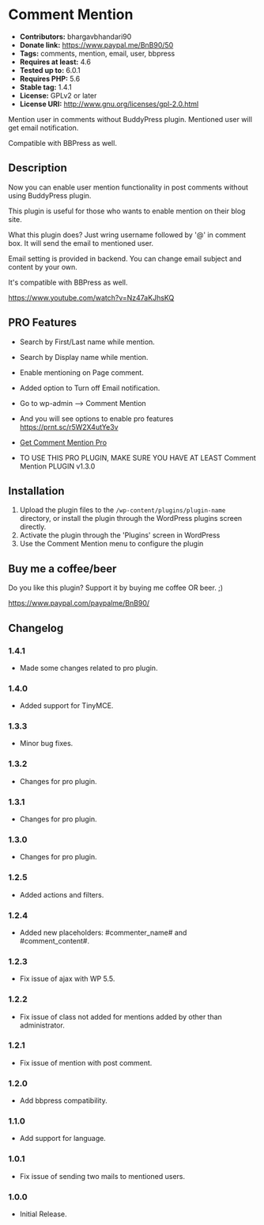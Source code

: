 # Comment Mention #
- **Contributors:** bhargavbhandari90 
- **Donate link:** https://www.paypal.me/BnB90/50 
- **Tags:** comments, mention, email, user, bbpress 
- **Requires at least:** 4.6 
- **Tested up to:** 6.0.1 
- **Requires PHP:** 5.6 
- **Stable tag:** 1.4.1 
- **License:** GPLv2 or later 
- **License URI:** http://www.gnu.org/licenses/gpl-2.0.html 

Mention user in comments without BuddyPress plugin. Mentioned user will get email notification.

Compatible with BBPress as well.

## Description ##

Now you can enable user mention functionality in post comments without using BuddyPress plugin.

This plugin is useful for those who wants to enable mention on their blog site.

What this plugin does? Just wring username followed by '@' in comment box. It will send the email to mentioned user.

Email setting is provided in backend. You can change email subject and content by your own.

It's compatible with BBPress as well.

https://www.youtube.com/watch?v=Nz47aKJhsKQ

## PRO Features ##

- Search by First/Last name while mention.
- Search by Display name while mention.
- Enable mentioning on Page comment.
- Added option to Turn off Email notification.
- Go to wp-admin –> Comment Mention
- And you will see options to enable pro features https://prnt.sc/r5W2X4utYe3v

- [Get Comment Mention Pro](https://buntywp.gumroad.com/l/zrttc)
- TO USE THIS PRO PLUGIN, MAKE SURE YOU HAVE AT LEAST Comment Mention PLUGIN v1.3.0

## Installation ##
1. Upload the plugin files to the `/wp-content/plugins/plugin-name` directory, or install the plugin through the WordPress plugins screen directly.
2. Activate the plugin through the 'Plugins' screen in WordPress
3. Use the Comment Mention menu to configure the plugin

## Buy me a coffee/beer ##

Do you like this plugin? Support it by buying me coffee OR beer. ;)

https://www.paypal.com/paypalme/BnB90/

## Changelog ##

### 1.4.1 ###
* Made some changes related to pro plugin.

### 1.4.0 ###
* Added support for TinyMCE.

### 1.3.3 ###
* Minor bug fixes.

### 1.3.2 ###
* Changes for pro plugin.

### 1.3.1 ###
* Changes for pro plugin.

### 1.3.0 ###
* Changes for pro plugin.

### 1.2.5 ###
* Added actions and filters.

### 1.2.4 ###
* Added new placeholders: #commenter_name# and #comment_content#.

### 1.2.3 ###
* Fix issue of ajax with WP 5.5.

### 1.2.2 ###
* Fix issue of class not added for mentions added by other than administrator.

### 1.2.1 ###
* Fix issue of mention with post comment.

### 1.2.0 ###
* Add bbpress compatibility.

### 1.1.0 ###
* Add support for language.

### 1.0.1 ###
* Fix issue of sending two mails to mentioned users.

### 1.0.0 ###
* Initial Release.

